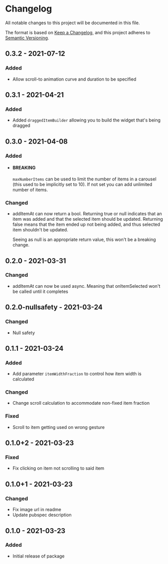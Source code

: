 # Changelog
All notable changes to this project will be documented in this file.

The format is based on [Keep a Changelog](https://keepachangelog.com/en/1.0.0/),
and this project adheres to [Semantic Versioning](https://semver.org/spec/v2.0.0.html).

## 0.3.2 - 2021-07-12
### Added
- Allow scroll-to animation curve and duration to be specified

## 0.3.1 - 2021-04-21
### Added
- Added `draggedItemBuilder` allowing you to build the widget that's being dragged

## 0.3.0 - 2021-04-08
### Added
- #### BREAKING

    `maxNumberItems` can be used to limit the number of items in a carousel (this used to be implicitly set to 10). If not set you can add unlimited number of items.


### Changed
- addItemAt can now return a bool. Returning true or null indicates that an item was added and that the selected item should be updated. Returning false means that the item ended up not being added, and thus selected item shouldn't be updated.

    Seeing as null is an appropriate return value, this won't be a breaking change.


## 0.2.0 - 2021-03-31
### Changed
- addItemAt can now be used async. Meaning that onItemSelected won't be called until it completes

## 0.2.0-nullsafety - 2021-03-24
### Changed
- Null safety

## 0.1.1 - 2021-03-24
### Added
- Add parameter `itemWidthFraction` to control how item width is calculated

### Changed
- Change scroll calculation to accommodate non-fixed item fraction

### Fixed
- Scroll to item getting used on wrong gesture

## 0.1.0+2 - 2021-03-23
### Fixed
- Fix clicking on item not scrolling to said item

## 0.1.0+1 - 2021-03-23
### Changed
- Fix image url in readme
- Update pubspec description

## 0.1.0 - 2021-03-23
### Added
- Initial release of package